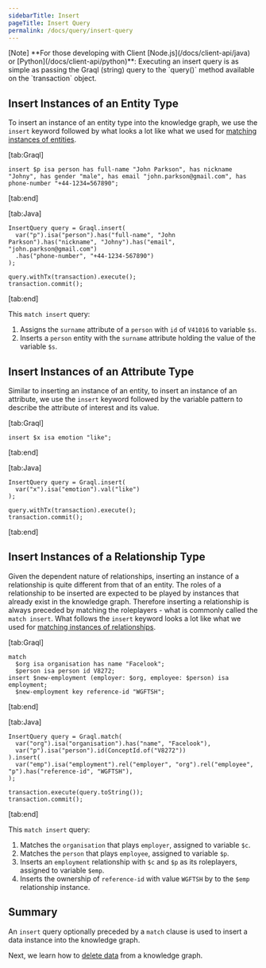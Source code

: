 ```yaml
---
sidebarTitle: Insert
pageTitle: Insert Query
permalink: /docs/query/insert-query
---
```


<div class = "note">
[Note]
**For those developing with Client [Node.js](/docs/client-api/java) or [Python](/docs/client-api/python)**: Executing an insert query is as simple as passing the Graql (string) query to the `query()` method available on the `transaction` object.
</div>

## Insert Instances of an Entity Type
To insert an instance of an entity type into the knowledge graph, we use the `insert` keyword followed by what looks a lot like what we used for [matching instances of entities](/docs/query/match-clause#match-instances-of-an-entity).

<div class="tabs dark">

[tab:Graql]
```lang-graql
insert $p isa person has full-name "John Parkson", has nickname "Johny", has gender "male", has email "john.parkson@gmail.com", has phone-number "+44-1234=567890";
```
[tab:end]

[tab:Java]
```lang-java
InsertQuery query = Graql.insert(
  var("p").isa("person").has("full-name", "John Parkson").has("nickname", "Johny").has("email", "john.parkson@gmail.com")
  .has("phone-number", "+44-1234-567890")
);

query.withTx(transaction).execute();
transaction.commit();
```
<!-- 1.5 transaction.execute(query.toString());
transaction.commit(); -->
[tab:end]
</div>

<!-- In a scenario where the instance to be inserted owns an attribute whose value must be extracted from the existing data, we use the so-called `match insert` query.

<div class="tabs dark">

[tab:Graql]
```lang-graql
match
  $p-a isa person id V41016 has surname $s;
  insert $p-b isa person has surname $s;
```
[tab:end]

[tab:Java]
```lang-java
InsertQuery query = Graql.match(
  var("p-a").isa("person").id(ConceptId.of("V41016")).has("surname", var("s"))
).insert(
  var("p-b").isa("person").has("surname", var("s"))
);

query.withTx(transaction).execute();
transaction.commit();
```
1.5 transaction.execute(query.toString());
transaction.commit();
[tab:end]
</div> -->

This `match insert` query:
1. Assigns the `surname` attribute of a `person` with `id` of `V41016` to variable `$s`.
2. Inserts a `person` entity with the `surname` attribute holding the value of the variable `$s`.

## Insert Instances of an Attribute Type
Similar to inserting an instance of an entity, to insert an instance of an attribute, we use the `insert` keyword followed by the variable pattern to describe the attribute of interest and its value.

<div class="tabs dark">

[tab:Graql]
```lang-graql
insert $x isa emotion "like";
```
[tab:end]

[tab:Java]
```lang-java
InsertQuery query = Graql.insert(
  var("x").isa("emotion").val("like")
);

query.withTx(transaction).execute();
transaction.commit();
```
<!-- 1.5 transaction.execute(query.toString());
transaction.commit(); -->
[tab:end]
</div>

## Insert Instances of a Relationship Type
Given the dependent nature of relationships, inserting an instance of a relationship is quite different from that of an entity. The roles of a relationship to be inserted are expected to be played by instances that already exist in the knowledge graph. Therefore inserting a relationship is always preceded by matching the roleplayers - what is commonly called the `match insert`. What follows the `insert` keyword looks a lot like what we used for [matching instances of relationships](/docs/query/match-clause#match-instances-of-a-relationship).

<div class="tabs dark">

[tab:Graql]
```lang-graql
match
  $org isa organisation has name "Facelook";
  $person isa person id V8272;
insert $new-employment (employer: $org, employee: $person) isa employment;
  $new-employment key reference-id "WGFTSH";
```
[tab:end]

[tab:Java]
```lang-java
InsertQuery query = Graql.match(
  var("org").isa("organisation").has("name", "Facelook"),
  var("p").isa("person").id(ConceptId.of("V8272"))
).insert(
  var("emp").isa("employment").rel("employer", "org").rel("employee", "p").has("reference-id", "WGFTSH"),
);

transaction.execute(query.toString());
transaction.commit();
```
[tab:end]
</div>

This `match insert` query:
1. Matches the `organisation` that plays `employer`, assigned to variable `$c`.
2. Matches the `person` that plays `employee`, assigned to variable `$p`.
3. Inserts an `employment` relationship with `$c` and `$p` as its roleplayers, assigned to variable `$emp`.
4. Inserts the ownership of `reference-id` with value `WGFTSH` by to the `$emp` relationship instance.

## Summary
An `insert` query optionally preceded by a `match` clause is used to insert a data instance into the knowledge graph.

Next, we learn how to [delete data](/docs/query/delete-query) from a knowledge graph.